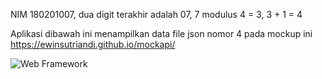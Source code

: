 NIM 180201007, dua digit terakhir adalah 07, 7 modulus 4 = 3, 3 + 1 = 4

Aplikasi dibawah ini menampilkan data file json nomor 4 pada mockup ini https://ewinsutriandi.github.io/mockapi/


![Web Framework](https://user-images.githubusercontent.com/44797767/147260092-50ac0f34-3f4a-41d3-b703-0877a0451c93.gif)
